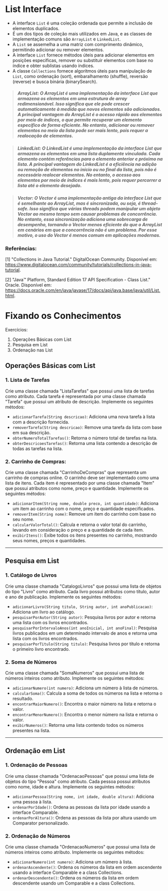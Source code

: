 # List Interface

- A interface <code>List</code> é uma coleção ordenada que permite a inclusão de elementos duplicados.
- É um dos tipos de coleção mais utilizados em Java, e as classes de implementação comuns são <code>ArrayList</code> e <code>LinkedList</code>.
- A <code>List</code> se assemelha a uma matriz com comprimento dinâmico, permitindo adicionar ou remover elementos.
- A interface <code>List</code> fornece métodos úteis para adicionar elementos em posições específicas, remover ou substituir elementos com base no índice e obter sublistas usando índices.
- A classe <code>Collections</code> fornece algoritmos úteis para manipulação de <code>List</code>, como ordenação (sort), embaralhamento (shuffle), reversão (reverse) e busca binária (binarySearch).

> ##### *ArrayList*: O ArrayList é uma implementação da interface List que armazena os elementos em uma estrutura de array redimensionável. Isso significa que ele pode crescer automaticamente à medida que novos elementos são adicionados. A principal vantagem do ArrayList é o acesso rápido aos elementos por meio de índices, o que permite recuperar um elemento específico de forma eficiente. No entanto, adicionar ou remover elementos no meio da lista pode ser mais lento, pois requer a realocação de elementos.

> ##### *LinkedList*: O LinkedList é uma implementação da interface List que armazena os elementos em uma lista duplamente vinculada. Cada elemento contém referências para o elemento anterior e próximo na lista. A principal vantagem do LinkedList é a eficiência na adição ou remoção de elementos no início ou no final da lista, pois não é necessário realocar elementos. No entanto, o acesso aos elementos por meio de índices é mais lento, pois requer percorrer a lista até o elemento desejado.

> ##### *Vector*: O Vector é uma implementação antiga da interface List que é semelhante ao ArrayList, mas é sincronizada, ou seja, é thread-safe. Isso significa que várias threads podem manipular um objeto Vector ao mesmo tempo sem causar problemas de concorrência. No entanto, essa sincronização adiciona uma sobrecarga de desempenho, tornando o Vector menos eficiente do que o ArrayList em cenários em que a concorrência não é um problema. Por esse motivo, o uso do Vector é menos comum em aplicações modernas.

### Referências:

[1] "Collections in Java Tutorial." DigitalOcean Community. Disponível em: https://www.digitalocean.com/community/tutorials/collections-in-java-tutorial.

[2] "Java™ Platform, Standard Edition 17 API Specification - Class List." Oracle. Disponível em: https://docs.oracle.com/en/java/javase/17/docs/api/java.base/java/util/List.html.

# Fixando os Conhecimentos

Exercícios:

1. Operações Básicas com List
2. Pesquisa em List
3. Ordenação nas List

## Operações Básicas com List

### 1. Lista de Tarefas
<p>Crie uma classe chamada "ListaTarefas" que possui uma lista de tarefas como atributo. Cada tarefa é representada por uma classe chamada "Tarefa" que possui um atributo de descrição. Implemente os seguintes métodos:

- `adicionarTarefa(String descricao)`: Adiciona uma nova tarefa à lista com a descrição fornecida.
- `removerTarefa(String descricao)`: Remove uma tarefa da lista com base em sua descrição.
- `obterNumeroTotalTarefas()`: Retorna o número total de tarefas na lista.
- `obterDescricoesTarefas()`: Retorna uma lista contendo a descrição de todas as tarefas na lista.
</p>

### 2. Carrinho de Compras:

<p>Crie uma classe chamada "CarrinhoDeCompras" que representa um carrinho de compras online. O carrinho deve ser implementado como uma lista de itens. Cada item é representado por uma classe chamada "Item" que possui atributos como nome, preço e quantidade. Implemente os seguintes métodos:

- `adicionarItem(String nome, double preco, int quantidade)`: Adiciona um item ao carrinho com o nome, preço e quantidade especificados.
- `removerItem(String nome)`: Remove um item do carrinho com base no seu nome.
- `calcularValorTotal()`: Calcula e retorna o valor total do carrinho, levando em consideração o preço e a quantidade de cada item.
- `exibirItens()`: Exibe todos os itens presentes no carrinho, mostrando seus nomes, preços e quantidades.
</p>

----

## Pesquisa em List

### 1. Catálogo de Livros

<p>Crie uma classe chamada "CatalogoLivros" que possui uma lista de objetos do tipo "Livro" como atributo. Cada livro possui atributos como título, autor e ano de publicação. Implemente os seguintes métodos:

- `adicionarLivro(String titulo, String autor, int anoPublicacao)`: Adiciona um livro ao catálogo.
- `pesquisarPorAutor(String autor)`: Pesquisa livros por autor e retorna uma lista com os livros encontrados.
- `pesquisarPorIntervaloAnos(int anoInicial, int anoFinal)`: Pesquisa livros publicados em um determinado intervalo de anos e retorna uma lista com os livros encontrados.
- `pesquisarPorTitulo(String titulo)`: Pesquisa livros por título e retorna o primeiro livro encontrado.
</p>

### 2. Soma de Números

<p>Crie uma classe chamada "SomaNumeros" que possui uma lista de números inteiros como atributo. Implemente os seguintes métodos:

- `adicionarNumero(int numero)`: Adiciona um número à lista de números.
- `calcularSoma()`: Calcula a soma de todos os números na lista e retorna o resultado.
- `encontrarMaiorNumero()`: Encontra o maior número na lista e retorna o valor.
- `encontrarMenorNumero()`: Encontra o menor número na lista e retorna o valor.
- `exibirNumeros()`: Retorna uma lista contendo todos os números presentes na lista.

-------

## Ordenação em List

### 1. Ordenação de Pessoas

<p>Crie uma classe chamada "OrdenacaoPessoas" que possui uma lista de objetos do tipo "Pessoa" como atributo. Cada pessoa possui atributos como nome, idade e altura. Implemente os seguintes métodos:

- `adicionarPessoa(String nome, int idade, double altura)`: Adiciona uma pessoa à lista.
- `ordenarPorIdade()`: Ordena as pessoas da lista por idade usando a interface Comparable.
- `ordenarPorAltura()`: Ordena as pessoas da lista por altura usando um Comparator personalizado.
</p>

### 2. Ordenação de Números

<p>Crie uma classe chamada "OrdenacaoNumeros" que possui uma lista de números inteiros como atributo. Implemente os seguintes métodos:

- `adicionarNumero(int numero)`: Adiciona um número à lista.
- `ordenarAscendente()`: Ordena os números da lista em ordem ascendente usando a interface Comparable e a class Collections.
- `ordenarDescendente()`: Ordena os números da lista em ordem descendente usando um Comparable e a class Collections.
</p>